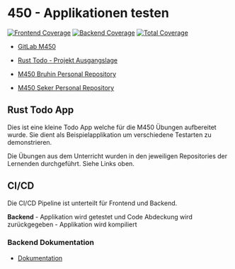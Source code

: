 # 450 - Applikationen testen

[![Frontend Coverage](https://codecov.io/gh/R06NV4LDR/M450---Applikationen-testen/branch/main/graph/badge.svg?flag=frontend)](https://codecov.io/gh/R06NV4LDR/M450---Applikationen-testen)
[![Backend Coverage](https://codecov.io/gh/R06NV4LDR/M450---Applikationen-testen/branch/main/graph/badge.svg?flag=backend)](https://codecov.io/gh/R06NV4LDR/M450---Applikationen-testen)
[![Total Coverage](https://codecov.io/gh/R06NV4LDR/M450---Applikationen-testen/branch/main/graph/badge.svg)](https://codecov.io/gh/R06NV4LDR/M450---Applikationen-testen)

- [GitLab M450](https://gitlab.com/ch-tbz-it/Stud/m450/m450)

- [Rust Todo - Projekt Ausgangslage](https://github.com/Ezpcy/ReactRustTodo)

- [M450 Bruhin Personal Repository](https://github.com/R06NV4LDR/M450---Applikationen-testen_RB)
- [M450 Seker Personal Repository](https://github.com/Ezpcy/450-Applikationen-testen)

## Rust Todo App

Dies ist eine kleine Todo App welche für die M450 Übungen aufbereitet wurde. Sie dient als Beispielapplikation um
verschiedene Testarten zu demonstrieren.

Die Übungen aus dem Unterricht wurden in den jeweiligen Repositories der Lernenden durchgeführt. Siehe Links oben.

## CI/CD

Die CI/CD Pipeline ist unterteilt für Frontend und Backend.

**Backend**
    - Applikation wird getestet und Code Abdeckung wird zurückgegeben
    - Applikation wird kompiliert

### Backend Dokumentation

- [Dokumentation](./ReactRustTodo/backend/Backend%20Test%20Dokumentation.md)
